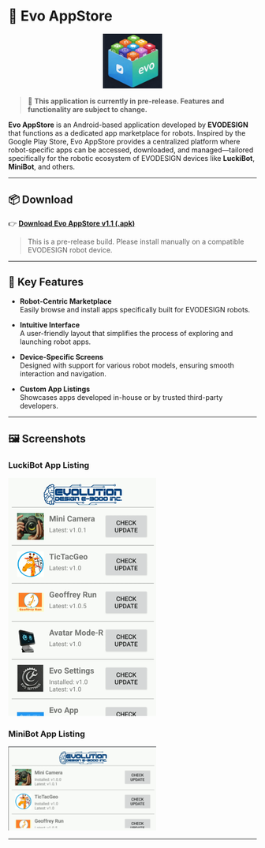 # 🤖 Evo AppStore

<p align="center">
  <img src="https://github.com/engrpanda/Evo_AppStore/blob/main/EVO%20APP/evologo.jpg" alt="Evo App Icon" width="120" />
</p>

> 🚧 **This application is currently in pre-release. Features and functionality are subject to change.**

**Evo AppStore** is an Android-based application developed by **EVODESIGN** that functions as a dedicated app marketplace for robots. Inspired by the Google Play Store, Evo AppStore provides a centralized platform where robot-specific apps can be accessed, downloaded, and managed—tailored specifically for the robotic ecosystem of EVODESIGN devices like **LuckiBot**, **MiniBot**, and others.

---

## 📦 Download

👉 [**Download Evo AppStore v1.1 (.apk)**](https://github.com/engrpanda/Evo_AppStore/releases/download/apps/App.Store.v1.1.apk)

> This is a pre-release build. Please install manually on a compatible EVODESIGN robot device.

---

## 📱 Key Features

- **Robot-Centric Marketplace**  
  Easily browse and install apps specifically built for EVODESIGN robots.

- **Intuitive Interface**  
  A user-friendly layout that simplifies the process of exploring and launching robot apps.

- **Device-Specific Screens**  
  Designed with support for various robot models, ensuring smooth interaction and navigation.

- **Custom App Listings**  
  Showcases apps developed in-house or by trusted third-party developers.

---

## 🖼️ Screenshots

### LuckiBot App Listing  
<img src="https://github.com/engrpanda/Evo_AppStore/blob/main/EVO%20APP/luckilogo.png" alt="LuckiBot Screenshot" width="300"/>

### MiniBot App Listing  
<img src="https://github.com/engrpanda/Evo_AppStore/blob/main/EVO%20APP/minilogo.png" alt="MiniBot Screenshot" width="300"/>

---

